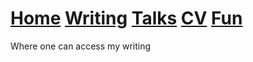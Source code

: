 # [Home](README.md)  [Writing](Writing.md)  [Talks](Talks.md)  [CV](CV.md)  [Fun](Fun.md)

Where one can access my writing
